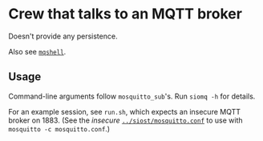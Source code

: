 # Crew that talks to an MQTT broker

Doesn't provide any persistence.

Also see [`mqshell`](../mqshell).

## Usage

Command-line arguments follow `mosquitto_sub`'s. Run `siomq -h` for
details.

For an example session, see `run.sh`, which expects an insecure MQTT
broker on 1883.  (See the _insecure_
[`../siost/mosquitto.conf`](mosquitto.conf) to use with `mosquitto -c
mosquitto.conf`.)


